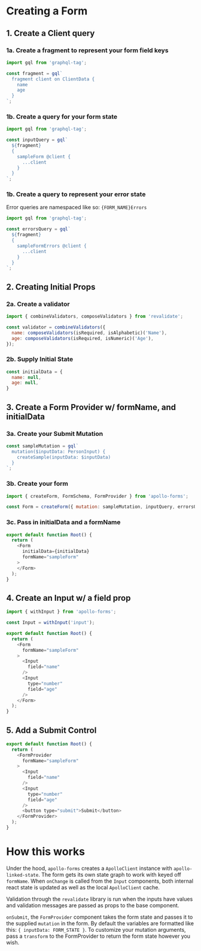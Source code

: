 # Creating a Form

## 1. Create a Client query

### 1a. Create a fragment to represent your form field keys

```js
import gql from 'graphql-tag';

const fragment = gql`
  fragment client on ClientData {
    name
    age
  }
`;
```

### 1b. Create a query for your form state

```js
import gql from 'graphql-tag';

const inputQuery = gql`
  ${fragment}
  {
    sampleForm @client {
      ...client
    }
  }
`;
```

### 1b. Create a query to represent your error state

Error queries are namespaced like so: `{FORM_NAME}Errors`

```js
import gql from 'graphql-tag';

const errorsQuery = gql`
  ${fragment}
  {
    sampleFormErrors @client {
      ...client
    }
  }
`;
```

## 2. Creating Initial Props

### 2a. Create a validator

```js
import { combineValidators, composeValidators } from 'revalidate';

const validator = combineValidators({
  name: composeValidators(isRequired, isAlphabetic)('Name'),
  age: composeValidators(isRequired, isNumeric)('Age'),
});
```

### 2b. Supply Initial State

```js
const initialData = {
  name: null,
  age: null,
}
```

## 3. Create a Form Provider w/ formName, and initialData

### 3a. Create your Submit Mutation
```js
const sampleMutation = gql`
  mutation($inputData: PersonInput) {
    createSample(inputData: $inputData)
  }
`;
```

### 3b. Create your form
```js
import { createForm, FormSchema, FormProvider } from 'apollo-forms';

const Form = createForm({ mutation: sampleMutation, inputQuery, errorsQuery })(FormProvider);
```

### 3c. Pass in initialData and a formName

```js
export default function Root() {
  return (
    <Form
      initialData={initialData}
      formName="sampleForm"
    >
    </Form>
  );
}
```

## 4. Create an Input w/ a field prop

```js
import { withInput } from 'apollo-forms';

const Input = withInput('input');

export default function Root() {
  return (
    <Form
      formName="sampleForm"
    >
      <Input
        field="name"
      />
      <Input
        type="number"
        field="age"
      />
    </Form>
  );
}
```

## 5. Add a Submit Control

```js
export default function Root() {
  return (
    <FormProvider
      formName="sampleForm"
    >
      <Input
        field="name"
      />
      <Input
        type="number"
        field="age"
      />
      <button type="submit">Submit</button>
    </FormProvider>
  );
}
```

# How this works

Under the hood, `apollo-forms` creates a `ApolloClient` instance with `apollo-linked-state`. The form gets its own
state graph to work with keyed off `formName`. When `onChange` is called from the `Input` components, both internal react state is updated as well as the local `ApolloClient` cache.

Validation through the `revalidate` library is run when the inputs have values and validation messages are passed as props to the base component.

`onSubmit`, the `FormProvider` component takes the form state and passes it to the supplied `mutation` in the form. By default the variables are formatted like this: `{ inputData: FORM_STATE }`. To customize your mutation arguments, pass a `transform` to the FormProvider to return the form state however you wish.

